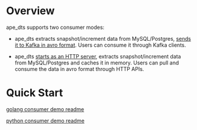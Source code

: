 # Overview

ape_dts supports two consumer modes:

- ape_dts extracts snapshot/increment data from MySQL/Postgres, [sends it to Kafka in avro format](https://github.com/apecloud/cubetran-core/blob/feat/modify_docs/docs/en/tutorial/mysql_to_kafka_consumer.md). Users can consume it through Kafka clients.

- ape_dts [starts as an HTTP server](https://github.com/apecloud/cubetran-core/blob/feat/modify_docs/docs/en/tutorial/mysql_to_http_server_consumer.md), extracts snapshot/increment data from MySQL/Postgres and caches it in memory. Users can pull and consume the data in avro format through HTTP APIs.

# Quick Start
[golang consumer demo readme](/golang_demo/README.md)

[python consumer demo readme](/python_demo/README.md)